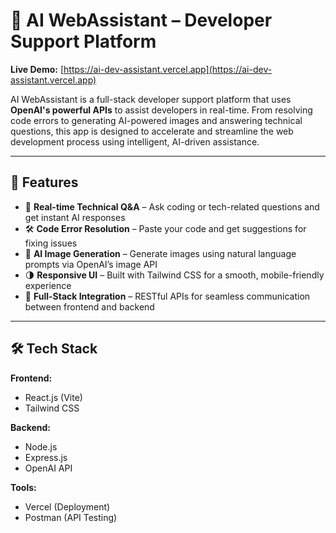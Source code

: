 # 🤖 AI WebAssistant – Developer Support Platform

**Live Demo:** [https://ai-dev-assistant.vercel.app](https://ai-dev-assistant.vercel.app)

AI WebAssistant is a full-stack developer support platform that uses **OpenAI's powerful APIs** to assist developers in real-time.
From resolving code errors to generating AI-powered images and answering technical questions,
this app is designed to accelerate and streamline the web development process using intelligent, AI-driven assistance.

---

## 🚀 Features

- 💬 **Real-time Technical Q&A** – Ask coding or tech-related questions and get instant AI responses
- 🛠️ **Code Error Resolution** – Paste your code and get suggestions for fixing issues
- 🎨 **AI Image Generation** – Generate images using natural language prompts via OpenAI’s image API
- 🌗 **Responsive UI** – Built with Tailwind CSS for a smooth, mobile-friendly experience
- 🔁 **Full-Stack Integration** – RESTful APIs for seamless communication between frontend and backend

---

## 🛠 Tech Stack

**Frontend:**
- React.js (Vite)
- Tailwind CSS

**Backend:**
- Node.js
- Express.js
- OpenAI API 
 

**Tools:**
- Vercel (Deployment)
- Postman (API Testing)
